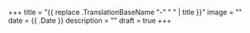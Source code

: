 +++
title = "{{ replace .TranslationBaseName "-" " " | title }}"
image = ""
date = {{ .Date }}
description = ""
draft = true
+++
